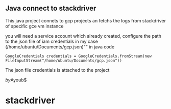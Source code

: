 ## Java connect to stackdriver
This java project connets to gcp projects an fetchs the logs from stackdriver of specific gce vm instance

you will need a service account which already created,
configure the path to the json file of iam credentials in my case (/home/ubuntu/Documents/gcp.json)""
in java code

    GoogleCredentials credentials = GoogleCredentials.fromStream(new FileInputStream("/home/ubuntu/Documents/gcp.json"))

The json file credentials is attached to the project

$by$Ayoub$
# stackdriver

